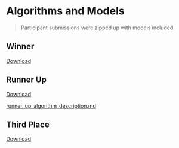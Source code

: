 # Algorithms and Models
> Participant submissions were zipped up with models included

## Winner
[Download](https://midrccodalab.blob.core.windows.net/bundles/Winning%20Challenge%20Submissions/Challenge_2022_COVIDx/winner.zip?sp=r&st=2022-12-12T22:09:30Z&se=2023-11-13T06:09:30Z&sv=2021-06-08&sr=b&sig=NfrPjSWj%2FM4rmQzq8r%2F90bWC8ZgJ9nSYdKvvW3hKXP8%3D)

## Runner Up
[Download](https://midrccodalab.blob.core.windows.net/bundles/Winning%20Challenge%20Submissions/Challenge_2022_COVIDx/runner_up.zip?sp=r&st=2022-12-12T22:13:42Z&se=2023-12-13T06:13:42Z&sv=2021-06-08&sr=b&sig=6Y2JfpODeVrYjALcFdsmu%2BmHS%2BgMLdsRIeHXguOkyiA%3D)

[runner_up_algorithm_description.md](runner_up_algorithm_description.md)

## Third Place
[Download](https://midrccodalab.blob.core.windows.net/bundles/Winning%20Challenge%20Submissions/Challenge_2022_COVIDx/third_place.zip?sp=r&st=2022-12-12T22:14:46Z&se=2023-12-13T06:14:46Z&sv=2021-06-08&sr=b&sig=xSVJv9bpzDfP9VGLEsMaL1lwd3gPzFYOQRerV1Um8Lw%3D)

